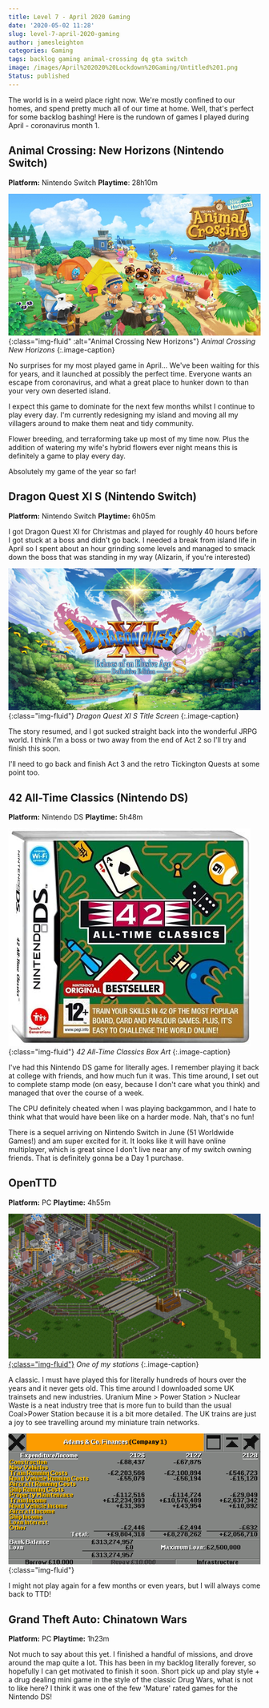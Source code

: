 ```yaml
---
title: Level 7 - April 2020 Gaming
date: '2020-05-02 11:28'
slug: level-7-april-2020-gaming
author: jamesleighton
categories: Gaming
tags: backlog gaming animal-crossing dq gta switch
image: /images/April%202020%20Lockdown%20Gaming/Untitled%201.png
Status: published
---
```

The world is in a weird place right now. We're mostly confined to our homes, and spend pretty much all of our time at home. Well, that's perfect for some backlog bashing! Here is the rundown of games I played during April - coronavirus month 1.

## Animal Crossing: New Horizons (Nintendo Switch)

**Platform:** Nintendo Switch **Playtime**: 28h10m

![Animal Crossing: New Horizons](/images/April%202020%20Lockdown%20Gaming/Untitled%201.png){:class="img-fluid" :alt="Animal Crossing New Horizons"}
*Animal Crossing New Horizons*
{:.image-caption}


No surprises for my most played game in April... We've been waiting for this for years, and it launched at possibly the perfect time. Everyone wants an escape from coronavirus, and what a great place to hunker down to than your very own deserted island.

I expect this game to dominate for the next few months whilst I continue to play every day. I'm currently redesigning my island and moving all my villagers around to make them neat and tidy community.

Flower breeding, and terraforming take up most of my time now. Plus the addition of watering my wife's hybrid flowers ever night means this is definitely a game to play every day.

Absolutely my game of the year so far!

## Dragon Quest XI S (Nintendo Switch)

**Platform:** Nintendo Switch **Playtime:** 6h05m

I got Dragon Quest XI for Christmas and played for roughly 40 hours before I got stuck at a boss and didn't go back. I needed a break from island life in April so I spent about an hour grinding some levels and managed to smack down the boss that was standing in my way (Alizarin, if you're interested)

![](/images/April%202020%20Lockdown%20Gaming/Untitled%202.png){:class="img-fluid"}
*Dragon Quest XI S Title Screen*
{:.image-caption}

The story resumed, and I got sucked straight back into the wonderful JRPG world. I think I'm a boss or two away from the end of Act 2 so I'll try and finish this soon.

I'll need to go back and finish Act 3 and the retro Tickington Quests at some point too.

## 42 All-Time Classics (Nintendo DS)

**Platform:** Nintendo DS **Playtime:** 5h48m

![](/images/April%202020%20Lockdown%20Gaming/Untitled%203.png){:class="img-fluid"}
*42 All-Time Classics Box Art*
{:.image-caption}

I've had this Nintendo DS game for literally ages. I remember playing it back at college with friends, and how much fun it was. This time around, I set out to complete stamp mode (on easy, because I don't care what you think) and managed that over the course of a week.

The CPU definitely cheated when I was playing backgammon, and I hate to think what that would have been like on a harder mode. Nah, that's no fun!

There is a sequel arriving on Nintendo Switch in June (51 Worldwide Games!) and am super excited for it. It looks like it will have online multiplayer, which is great since I don't live near any of my switch owning friends. That is definitely gonna be a Day 1 purchase.

## OpenTTD

**Platform:** PC **Playtime:** 4h55m

[![OpenTTD Game Screenshot](/images/April%202020%20Lockdown%20Gaming/Screenshot_2020-05-01_at_15.01.48.png){:class="img-fluid"}](/images/April%202020%20Lockdown%20Gaming/Screenshot_2020-05-01_at_15.01.48.png)
*One of my stations*
{:.image-caption}

A classic. I must have played this for literally hundreds of hours over the years and it never gets old. This time around I downloaded some UK trainsets and new industries. Uranium Mine > Power Station > Nuclear Waste is a neat industry tree that is more fun to build than the usual Coal>Power Station because it is a bit more detailed. The UK trains are just a joy to see travelling around my miniature train networks.

![](/images/April%202020%20Lockdown%20Gaming/Screenshot_2020-05-01_at_15.02.56.png){:class="img-fluid"}

I might not play again for a few months or even years, but I will always come back to TTD!

## Grand Theft Auto: Chinatown Wars

**Platform:** PC **Playtime:** 1h23m

Not much to say about this yet. I finished a handful of missions, and drove around the map quite a lot. This has been in my backlog literally forever, so hopefully I can get motivated to finish it soon. Short pick up and play style + a drug dealing mini game in the style of the classic Drug Wars, what is not to like here? I think it was one of the few 'Mature' rated games for the Nintendo DS!
